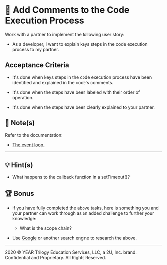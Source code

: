 # 📐 Add Comments to the Code Execution Process

Work with a partner to implement the following user story:

* As a developer, I want to explain keys steps in the code execution process to my partner.

## Acceptance Criteria

* It's done when keys steps in the code execution process have been identified and explained in the code's comments.

* It's done when the steps have been labeled with their order of operation.

* It's done when the steps have been clearly explained to your partner.

## 📝 Note(s)

Refer to the documentation: 

* [The event loop.](https://developer.mozilla.org/en-US/docs/Web/JavaScript/EventLoop)

---

## 💡 Hint(s)

* What happens to the callback function in a setTimeout()?

## 🏆 Bonus

* If you have fully completed the above tasks, here is something you and your partner can work through as an added challenge to further your knowledge:

  * What is the scope chain? 

* Use [Google](https://www.google.com) or another search engine to research the above.
  
---
2020 © YEAR Trilogy Education Services, LLC, a 2U, Inc. brand. Confidential and Proprietary. All Rights Reserved.